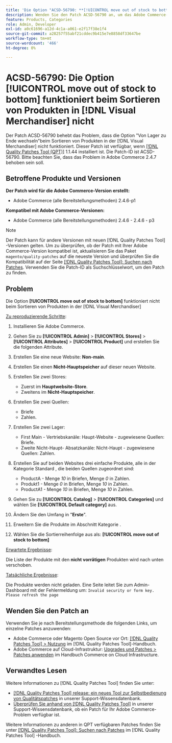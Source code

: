```yaml
---
title: 'Die Option "ACSD-56790: **[!UICONTROL move out of stock to bottom]*** funktioniert nicht beim Sortieren von Produkten in der  [!DNL Visual Merchandiser]"'
description: Wenden Sie den Patch ACSD-56790 an, um das Adobe Commerce-Problem zu beheben, bei dem die Option "Von Lager zu Ende wechseln"beim Sortieren von Produkten im Visual Merchandiser nicht funktioniert.
feature: Products, Categories
role: Admin, Developer
exl-id: a0c61696-a12d-4c1a-a061-e2f17f38e1f4
source-git-commit: a28257f55abf21cddec9b415e7e8858df33647be
workflow-type: tm+mt
source-wordcount: '466'
ht-degree: 0%

---
```


# ACSD-56790: Die Option **[!UICONTROL move out of stock to bottom]** funktioniert beim Sortieren von Produkten in [!DNL Visual Merchandiser] nicht

Der Patch ACSD-56790 behebt das Problem, dass die Option &quot;Von Lager zu Ende wechseln&quot;beim Sortieren von Produkten in der [!DNL Visual Merchandiser] nicht funktioniert. Dieser Patch ist verfügbar, wenn [[!DNL Quality Patches Tool (QPT)]](/help/announcements/adobe-commerce-announcements/magento-quality-patches-released-new-tool-to-self-serve-quality-patches.md) 1.1.44 installiert ist. Die Patch-ID ist ACSD-56790. Bitte beachten Sie, dass das Problem in Adobe Commerce 2.4.7 behoben sein soll.

## Betroffene Produkte und Versionen

**Der Patch wird für die Adobe Commerce-Version erstellt:**

* Adobe Commerce (alle Bereitstellungsmethoden) 2.4.6-p1

**Kompatibel mit Adobe Commerce-Versionen:**

* Adobe Commerce (alle Bereitstellungsmethoden) 2.4.6 - 2.4.6 - p3

>[!NOTE]
>
>Der Patch kann für andere Versionen mit neuen [!DNL Quality Patches Tool] -Versionen gelten. Um zu überprüfen, ob der Patch mit Ihrer Adobe Commerce-Version kompatibel ist, aktualisieren Sie das Paket `magento/quality-patches` auf die neueste Version und überprüfen Sie die Kompatibilität auf der Seite [[!DNL Quality Patches Tool]: Suchen nach Patches](https://experienceleague.adobe.com/tools/commerce-quality-patches/index.html). Verwenden Sie die Patch-ID als Suchschlüsselwort, um den Patch zu finden.

## Problem

Die Option **[!UICONTROL move out of stock to bottom]** funktioniert nicht beim Sortieren von Produkten in der [!DNL Visual Merchandiser]

<u>Zu reproduzierende Schritte</u>:

1. Installieren Sie Adobe Commerce.
1. Gehen Sie zu **[!UICONTROL Admin]** > **[!UICONTROL Stores]** > **[!UICONTROL Attributes]** > **[!UICONTROL Product]** und erstellen Sie die folgenden Attribute.
1. Erstellen Sie eine neue Website: **Non-main**.
1. Erstellen Sie einen **Nicht-Hauptspeicher** auf dieser neuen Website.
1. Erstellen Sie zwei Stores:

   * Zuerst im **Hauptwebsite-Store**.
   * Zweitens im **Nicht-Hauptspeicher**.

1. Erstellen Sie zwei Quellen:
   * Briefe
   * Zahlen.

1. Erstellen Sie zwei Lager:
   * First Main - Vertriebskanäle: Haupt-Website - zugewiesene Quellen: Briefe.
   * Zweite Nicht-Haupt- Absatzkanäle: Nicht-Haupt - zugewiesene Quellen: Zahlen.

1. Erstellen Sie auf beiden Websites drei einfache Produkte, alle in der Kategorie Standard , die beiden Quellen zugeordnet sind:

   * ProductA - Menge *10* in Briefen, Menge *0* in Zahlen.
   * Produkt1 - Menge *0* in Briefen, Menge *10* in Zahlen.
   * ProductA1 - Menge *10* in Briefen, Menge *10* in Zahlen.

1. Gehen Sie zu **[!UICONTROL Catalog]** > **[!UICONTROL Categories]** und wählen Sie **[!UICONTROL Default category]** aus.
1. Ändern Sie den Umfang in &quot;**Erste**&quot;.
1. Erweitern Sie die Produkte im Abschnitt Kategorie .
1. Wählen Sie die Sortierreihenfolge aus als: **[!UICONTROL move out of stock to bottom]**

<u>Erwartete Ergebnisse</u>:

Die Liste der Produkte mit den **nicht vorrätigen** Produkten wird nach unten verschoben.

<u>Tatsächliche Ergebnisse</u>:

Die Produkte werden nicht geladen. Eine Seite leitet Sie zum Admin-Dashboard mit der Fehlermeldung um: `Invalid security or form key. Please refresh the page`

## Wenden Sie den Patch an

Verwenden Sie je nach Bereitstellungsmethode die folgenden Links, um einzelne Patches anzuwenden:

* Adobe Commerce oder Magento Open Source vor Ort: [[!DNL Quality Patches Tool] > Nutzung](https://experienceleague.adobe.com/docs/commerce-operations/tools/quality-patches-tool/usage.html) im [!DNL Quality Patches Tool]-Handbuch.
* Adobe Commerce auf Cloud-Infrastruktur: [Upgrades und Patches > Patches anwenden](https://experienceleague.adobe.com/docs/commerce-cloud-service/user-guide/develop/upgrade/apply-patches.html) im Handbuch Commerce on Cloud Infrastructure.

## Verwandtes Lesen

Weitere Informationen zu [!DNL Quality Patches Tool] finden Sie unter:

* [[!DNL Quality Patches Tool] release: ein neues Tool zur Selbstbedienung von Qualitätspatches](/help/announcements/adobe-commerce-announcements/magento-quality-patches-released-new-tool-to-self-serve-quality-patches.md) in unserer Support-Wissensdatenbank.
* [Überprüfen Sie anhand von  [!DNL Quality Patches Tool]](/help/support-tools/patches-available-in-qpt-tool/check-patch-for-magento-issue-with-magento-quality-patches.md) in unserer Support-Wissensdatenbank, ob ein Patch für Ihr Adobe Commerce-Problem verfügbar ist.

Weitere Informationen zu anderen in QPT verfügbaren Patches finden Sie unter [[!DNL Quality Patches Tool]: Suchen nach Patches](https://experienceleague.adobe.com/tools/commerce-quality-patches/index.html) im [!DNL Quality Patches Tool] -Handbuch.
